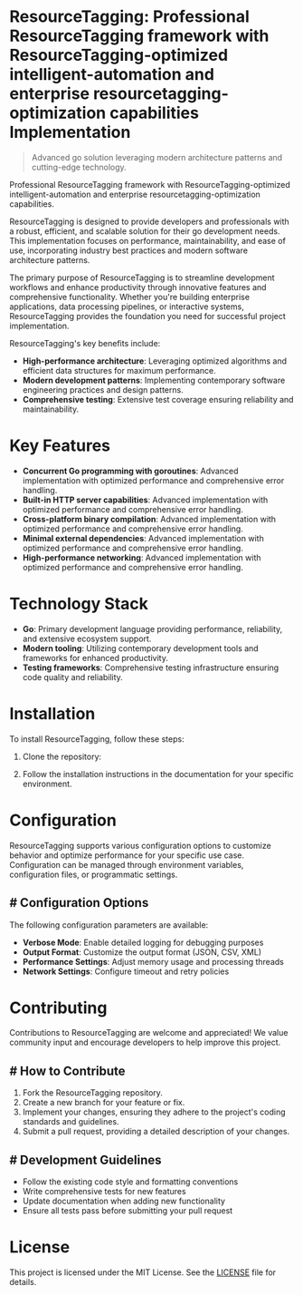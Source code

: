 <!-- fallback_ResourceTagging_20250810035457_64310 -->

# ResourceTagging: Professional ResourceTagging framework with ResourceTagging-optimized intelligent-automation and enterprise resourcetagging-optimization capabilities Implementation
> Advanced go solution leveraging modern architecture patterns and cutting-edge technology.

Professional ResourceTagging framework with ResourceTagging-optimized intelligent-automation and enterprise resourcetagging-optimization capabilities.

ResourceTagging is designed to provide developers and professionals with a robust, efficient, and scalable solution for their go development needs. This implementation focuses on performance, maintainability, and ease of use, incorporating industry best practices and modern software architecture patterns.

The primary purpose of ResourceTagging is to streamline development workflows and enhance productivity through innovative features and comprehensive functionality. Whether you're building enterprise applications, data processing pipelines, or interactive systems, ResourceTagging provides the foundation you need for successful project implementation.

ResourceTagging's key benefits include:

* **High-performance architecture**: Leveraging optimized algorithms and efficient data structures for maximum performance.
* **Modern development patterns**: Implementing contemporary software engineering practices and design patterns.
* **Comprehensive testing**: Extensive test coverage ensuring reliability and maintainability.

# Key Features

* **Concurrent Go programming with goroutines**: Advanced implementation with optimized performance and comprehensive error handling.
* **Built-in HTTP server capabilities**: Advanced implementation with optimized performance and comprehensive error handling.
* **Cross-platform binary compilation**: Advanced implementation with optimized performance and comprehensive error handling.
* **Minimal external dependencies**: Advanced implementation with optimized performance and comprehensive error handling.
* **High-performance networking**: Advanced implementation with optimized performance and comprehensive error handling.

# Technology Stack

* **Go**: Primary development language providing performance, reliability, and extensive ecosystem support.
* **Modern tooling**: Utilizing contemporary development tools and frameworks for enhanced productivity.
* **Testing frameworks**: Comprehensive testing infrastructure ensuring code quality and reliability.

# Installation

To install ResourceTagging, follow these steps:

1. Clone the repository:


2. Follow the installation instructions in the documentation for your specific environment.

# Configuration

ResourceTagging supports various configuration options to customize behavior and optimize performance for your specific use case. Configuration can be managed through environment variables, configuration files, or programmatic settings.

## # Configuration Options

The following configuration parameters are available:

* **Verbose Mode**: Enable detailed logging for debugging purposes
* **Output Format**: Customize the output format (JSON, CSV, XML)
* **Performance Settings**: Adjust memory usage and processing threads
* **Network Settings**: Configure timeout and retry policies

# Contributing

Contributions to ResourceTagging are welcome and appreciated! We value community input and encourage developers to help improve this project.

## # How to Contribute

1. Fork the ResourceTagging repository.
2. Create a new branch for your feature or fix.
3. Implement your changes, ensuring they adhere to the project's coding standards and guidelines.
4. Submit a pull request, providing a detailed description of your changes.

## # Development Guidelines

* Follow the existing code style and formatting conventions
* Write comprehensive tests for new features
* Update documentation when adding new functionality
* Ensure all tests pass before submitting your pull request

# License

This project is licensed under the MIT License. See the [LICENSE](https://github.com/laurindoisaac/ResourceTagging/blob/main/LICENSE) file for details.
